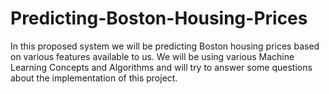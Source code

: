 # Predicting-Boston-Housing-Prices


In this proposed system we will be predicting Boston housing prices based on various features available to us. We will be using various Machine Learning Concepts and Algorithms and will try to answer some questions about the implementation of this project.
